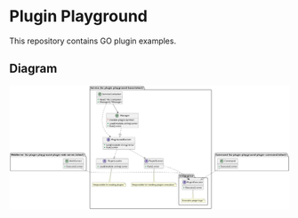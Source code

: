 # Plugin Playground

This repository contains GO plugin examples.

## Diagram

![](puml/diagram.png)
